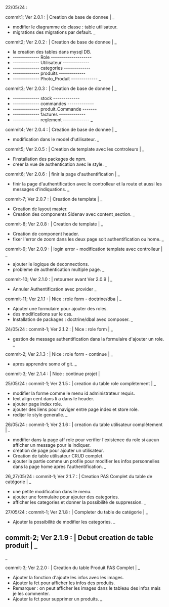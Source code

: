 
22/05/24 :

commit1;
Ver 2.0.1 : | Creation de base de donnee |
_
- modifier le diagramme de classe : table utilisateur.
- migrations des migrations par default.
_


commit2;
Ver 2.0.2 : | Creation de base de donnee |
_
- la creation des tables dans mysql DB.
- ------------- Role --------------------
- ------------- Utilisateur -------------
- ------------- categories -------------
- ------------- produits -------------
- ------------- Photo_Produit -------------
_


commit3;
Ver 2.0.3 : | Creation de base de donnee |
_
- ------------- stock -------------
- ------------- commandes -------------
- ------------- produit_Commande -------
- ------------- factures -------------
- ------------- reglement -------------
_


commit4;
Ver 2.0.4 : | Creation de base de donnee |
_
- modification dans le model d'utilisateur.
_

commit5;
Ver 2.0.5 : | Creation de template avec les controleurs |
_
- l'installation des packages de npm.
- creer la vue de authentication avec le style.
_

commit6;
Ver 2.0.6 : | finir la page d'authentification |
_
-  finir la page d'authentification avec le controlleur et la route et aussi les messages d'indiquations.
_


commit-7;
Ver 2.0.7 : | Creation de template |
_
- Creation de layout master.
- Creation des components Sidenav avec content_section.
_


commit-8;
Ver 2.0.8 : | Creation de template |
_
- Creation de component header.
- fixer l'error de zoom dans les deux page soit authentification ou home.
_

commit-9;
Ver 2.0.9 : | login error - modification template avec controlleur |
_
- ajouter le logique de deconnections.
- probleme de authentication multiple page.
_

commit-10;
Ver 2.1.0 : | retourner avant Ver 2.0.9 |
_
-  Annuler Authentification avec provider
_

commit-11;
Ver 2.1.1 : | Nice : role form - doctrine/dba |
_
-  Ajouter une formulaire pour ajouter des roles.
- des modifications sur le css.
- Installation de packages : doctrine/dbal avec composer.
_

24/05/24 :
commit-1;
Ver 2.1.2 : | Nice : role form |
_
- gestion de message authentification dans la formulaire d'ajouter un role.
_

commit-2;
Ver 2.1.3 : | Nice : role form - continue |
_
- apres apprendre some of git.
_

commit-3;
Ver 2.1.4 : | Nice : continue projet |

25/05/24 :
commit-1;
Ver 2.1.5 : | creation du table role complètement |
_
- modifier la forme comme le menu id administrateur requis.
- text align cent dans li a dans le header.
- ajouter page index role.
- ajouter des liens pour naviger entre page index et store role.
- redijer le style generalle.
_

26/05/24 :
commit-1;
Ver 2.1.6 : | creation du table utilisateur complètement |
_
- modifier dans la page aff role pour verifier l'existence du role si aucun afficher un message pour le indiquer.
- creation de page pour ajouter un utilisateur.
- Creation de table utilisateur CRUD complet.
- ajouter la partie comme un profile pour modifier les infos personnelles dans la page home apres l'authentification.
_


26_27/05/24 :
commit-1;
Ver 2.1.7 : | Creation PAS Complet du table de catégorie |
_
- une petite modification dans le menu.
- ajouter une formulaire pour ajouter des categories.
- afficher les categories et donner la possibilité de suppression.
_


27/05/24 :
commit-1;
Ver 2.1.8 : | Completer du table de catégorie |
_
- Ajouter la possibilité de modifier les categories.
_


commit-2;
Ver 2.1.9 : | Debut creation de table produit |
_
- 
_


commit-3;
Ver 2.2.0 : | Creation du table Produit PAS Complet |
_
- Ajouter la fonction d'ajoute les infos avec les images.
- Ajouter la fct pour afficher les infos des produits.
- Remarquer : on peut afficher les images dans le tableau des infos mais je les commenter.
- Ajouter la fct pour supprimer un produits.
_
